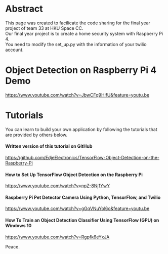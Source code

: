 # Abstract  
  
This page was created to facilicate the code sharing for the final year project of team 33 at HKU Space CC.  
Our final year project is to create a home security system with Raspberry Pi 4.  
You need to modify the set_up.py with the information of your twilio account.

# Object Detection on Raspberry Pi 4 Demo

https://www.youtube.com/watch?v=JbwCFq9HifU&feature=youtu.be

# Tutorials  

You can learn to build your own application by following the tutorials that are provided by others below. 

#### Written version of this tutorial on GitHub  
https://github.com/EdjeElectronics/TensorFlow-Object-Detection-on-the-Raspberry-Pi

#### How to Set Up TensorFlow Object Detection on the Raspberry Pi  
https://www.youtube.com/watch?v=npZ-8Nj1YwY

#### Raspberry Pi Pet Detector Camera Using Python, TensorFlow, and Twilio  
https://www.youtube.com/watch?v=gGqVNuYol6o&feature=youtu.be

#### How To Train an Object Detection Classifier Using TensorFlow (GPU) on Windows 10  
https://www.youtube.com/watch?v=Rgpfk6eYxJA  

Peace.  
